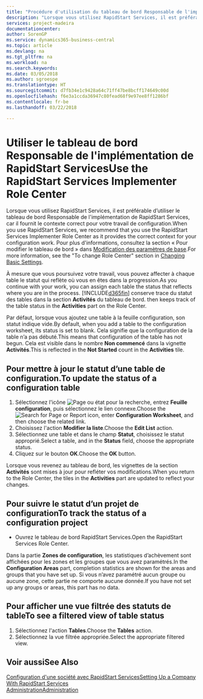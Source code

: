 ```yaml
---
title: "Procédure d'utilisation du tableau de bord Responsable de l'implémentation de RapidStart Services | Microsoft Docs"
description: "Lorsque vous utilisez RapidStart Services, il est préférable de faire un suivi de votre travail et d’utiliser le tableau de bord Responsable de l'implémentation de RapidStart Services, car il fournit le contexte correct pour votre travail de configuration."
services: project-madeira
documentationcenter: 
author: SorenGP
ms.service: dynamics365-business-central
ms.topic: article
ms.devlang: na
ms.tgt_pltfrm: na
ms.workload: na
ms.search.keywords: 
ms.date: 03/05/2018
ms.author: sgroespe
ms.translationtype: HT
ms.sourcegitcommit: d7fb34e1c9428a64c71ff47be8bcff174649c00d
ms.openlocfilehash: f6e3a1ccda36947c80fead68f9e97ee8ff1286bf
ms.contentlocale: fr-be
ms.lasthandoff: 03/22/2018

---
```

# <a name="use-the-rapidstart-services-implementer-role-center"></a><span data-ttu-id="fd34d-103">Utiliser le tableau de bord Responsable de l'implémentation de RapidStart Services</span><span class="sxs-lookup"><span data-stu-id="fd34d-103">Use the RapidStart Services Implementer Role Center</span></span>
<span data-ttu-id="fd34d-104">Lorsque vous utilisez RapidStart Services, il est préférable d’utiliser le tableau de bord Responsable de l'implémentation de RapidStart Services, car il fournit le contexte correct pour votre travail de configuration.</span><span class="sxs-lookup"><span data-stu-id="fd34d-104">When you use RapidStart Services, we recommend that you use the RapidStart Services Implementer Role Center as it provides the correct context for your configuration work.</span></span> <span data-ttu-id="fd34d-105">Pour plus d'informations, consultez la section « Pour modifier le tableau de bord » dans [Modification des paramètres de base](ui-change-basic-settings.md).</span><span class="sxs-lookup"><span data-stu-id="fd34d-105">For more information, see the "To change Role Center" section in [Changing Basic Settings](ui-change-basic-settings.md).</span></span>

<span data-ttu-id="fd34d-106">À mesure que vous poursuivez votre travail, vous pouvez affecter à chaque table le statut qui reflète où vous en êtes dans la progression.</span><span class="sxs-lookup"><span data-stu-id="fd34d-106">As you continue with your work, you can assign each table the status that reflects where you are in the process.</span></span> [!INCLUDE[d365fin](includes/d365fin_md.md)]<span data-ttu-id="fd34d-107"> conserve trace du statut des tables dans la section **Activités** du tableau de bord.</span><span class="sxs-lookup"><span data-stu-id="fd34d-107"> then keeps track of the table status in the **Activities** part on the Role Center.</span></span>  

<span data-ttu-id="fd34d-108">Par défaut, lorsque vous ajoutez une table à la feuille configuration, son statut indique vide.</span><span class="sxs-lookup"><span data-stu-id="fd34d-108">By default, when you add a table to the configuration worksheet, its status is set to blank.</span></span> <span data-ttu-id="fd34d-109">Cela signifie que la configuration de la table n’a pas débuté.</span><span class="sxs-lookup"><span data-stu-id="fd34d-109">This means that configuration of the table has not begun.</span></span> <span data-ttu-id="fd34d-110">Cela est visible dans le nombre **Non commencé** dans la vignette **Activités**.</span><span class="sxs-lookup"><span data-stu-id="fd34d-110">This is reflected in the **Not Started** count in the **Activities** tile.</span></span>  

## <a name="to-update-the-status-of-a-configuration-table"></a><span data-ttu-id="fd34d-111">Pour mettre à jour le statut d’une table de configuration.</span><span class="sxs-lookup"><span data-stu-id="fd34d-111">To update the status of a configuration table</span></span>  
1.  <span data-ttu-id="fd34d-112">Sélectionnez l'icône ![Page ou état pour la recherche](media/ui-search/search_small.png "Page ou état pour la recherche"), entrez **Feuille configuration**, puis sélectionnez le lien connexe.</span><span class="sxs-lookup"><span data-stu-id="fd34d-112">Choose the ![Search for Page or Report](media/ui-search/search_small.png "Search for Page or Report icon") icon, enter **Configuration Worksheet**, and then choose the related link.</span></span>  
2.  <span data-ttu-id="fd34d-113">Choisissez l'action **Modifier la liste**.</span><span class="sxs-lookup"><span data-stu-id="fd34d-113">Choose the **Edit List** action.</span></span>  
3.  <span data-ttu-id="fd34d-114">Sélectionnez une table et dans le champ **Statut**, choisissez le statut approprié.</span><span class="sxs-lookup"><span data-stu-id="fd34d-114">Select a table, and in the **Status** field, choose the appropriate status.</span></span>  
4.  <span data-ttu-id="fd34d-115">Cliquez sur le bouton **OK**.</span><span class="sxs-lookup"><span data-stu-id="fd34d-115">Choose the **OK** button.</span></span>  

<span data-ttu-id="fd34d-116">Lorsque vous revenez au tableau de bord, les vignettes de la section **Activités** sont mises à jour pour refléter vos modifications.</span><span class="sxs-lookup"><span data-stu-id="fd34d-116">When you return to the Role Center, the tiles in the **Activities** part are updated to reflect your changes.</span></span>  

## <a name="to-track-the-status-of-a-configuration-project"></a><span data-ttu-id="fd34d-117">Pour suivre le statut d’un projet de configuration</span><span class="sxs-lookup"><span data-stu-id="fd34d-117">To track the status of a configuration project</span></span>  
- <span data-ttu-id="fd34d-118">Ouvrez le tableau de bord RapidStart Services.</span><span class="sxs-lookup"><span data-stu-id="fd34d-118">Open the RapidStart Services Role Center.</span></span>  

<span data-ttu-id="fd34d-119">Dans la partie **Zones de configuration**, les statistiques d’achèvement sont affichées pour les zones et les groupes que vous avez paramétrés.</span><span class="sxs-lookup"><span data-stu-id="fd34d-119">In the **Configuration Areas** part, completion statistics are shown for the areas and groups that you have set up.</span></span> <span data-ttu-id="fd34d-120">Si vous n’avez paramétré aucun groupe ou aucune zone, cette partie ne comporte aucune donnée.</span><span class="sxs-lookup"><span data-stu-id="fd34d-120">If you have not set up any groups or areas, this part has no data.</span></span>  

## <a name="to-see-a-filtered-view-of-table-status"></a><span data-ttu-id="fd34d-121">Pour afficher une vue filtrée des statuts de table</span><span class="sxs-lookup"><span data-stu-id="fd34d-121">To see a filtered view of table status</span></span>  
1. <span data-ttu-id="fd34d-122">Sélectionnez l'action **Tables**.</span><span class="sxs-lookup"><span data-stu-id="fd34d-122">Choose the **Tables** action.</span></span>  
2. <span data-ttu-id="fd34d-123">Sélectionnez la vue filtrée appropriée.</span><span class="sxs-lookup"><span data-stu-id="fd34d-123">Select the appropriate filtered view.</span></span>  

## <a name="see-also"></a><span data-ttu-id="fd34d-124">Voir aussi</span><span class="sxs-lookup"><span data-stu-id="fd34d-124">See Also</span></span>  
[<span data-ttu-id="fd34d-125">Configuration d'une société avec RapidStart Services</span><span class="sxs-lookup"><span data-stu-id="fd34d-125">Setting Up a Company With RapidStart Services</span></span>](admin-set-up-a-company-with-rapidstart.md)  
[<span data-ttu-id="fd34d-126">Administration</span><span class="sxs-lookup"><span data-stu-id="fd34d-126">Administration</span></span>](admin-setup-and-administration.md)

